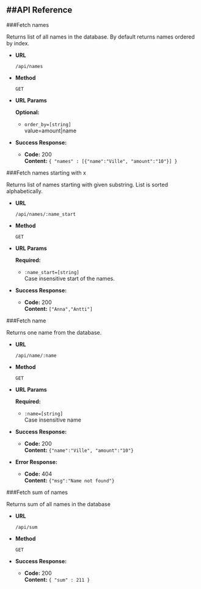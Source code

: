 ##API Reference
---
###Fetch names

Returns list of all names in the database. By default returns names ordered by index.

* **URL**

    `/api/names`
    
* **Method**

    `GET`

*  **URL Params**

    **Optional:**
    
    * `order_by=[string]` <br/>
        value=amount|name
   
* **Success Response:**

  * **Code:** 200 <br/>
    **Content:** `{ "names" : [{"name":"Ville", "amount":"10"}] }`
    
###Fetch names starting with x

Returns list of names starting with given substring. List is sorted alphabetically.

* **URL**

    `/api/names/:name_start`
    
* **Method**

    `GET`

*  **URL Params**
    
    **Required:**
    
    * `:name_start=[string]` <br/>
    Case insensitive start of the names.
   
* **Success Response:**

  * **Code:** 200 <br/>
    **Content:** `["Anna","Antti"]`

    
###Fetch name

Returns one name from the database.

* **URL**

    `/api/name/:name`
    
* **Method**

    `GET`

*  **URL Params**
    
    **Required:**
    
    * `:name=[string]` <br/>
    Case insensitive name
   
* **Success Response:**

  * **Code:** 200 <br />
    **Content:** `{"name":"Ville", "amount":"10"}`
    
* **Error Response:**

  * **Code:** 404 <br/>
    **Content:** `{"msg":"Name not found"}`
    
###Fetch sum of names

Returns sum of all names in the database

* **URL**

    `/api/sum`
    
* **Method**

    `GET`

   
* **Success Response:**

  * **Code:** 200 <br />
    **Content:** `{ "sum" : 211 }`
